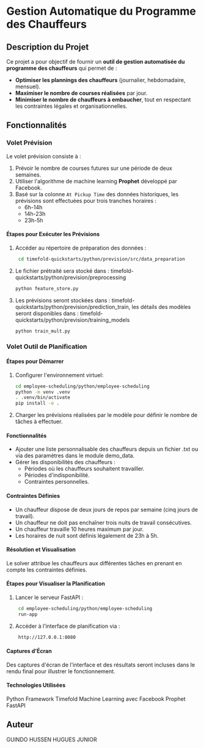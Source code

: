 # Gestion Automatique du Programme des Chauffeurs

## Description du Projet  
Ce projet a pour objectif de fournir un **outil de gestion automatisée du programme des chauffeurs** qui permet de :  
* **Optimiser les plannings des chauffeurs** (journalier, hebdomadaire, mensuel).  
* **Maximiser le nombre de courses réalisées** par jour.  
* **Minimiser le nombre de chauffeurs à embaucher**, tout en respectant les contraintes légales et organisationnelles.  

## Fonctionnalités  
### Volet Prévision  
Le volet prévision consiste à :  
1. Prévoir le nombre de courses futures sur une période de deux semaines.  
2. Utiliser l'algorithme de machine learning **Prophet** développé par Facebook.  
3. Basé sur la colonne `At Pickup Time` des données historiques, les prévisions sont effectuées pour trois tranches horaires :  
   - 6h-14h  
   - 14h-23h  
   - 23h-5h  

#### Étapes pour Exécuter les Prévisions  
1. Accéder au répertoire de préparation des données :  
   ```bash
    cd timefold-quickstarts/python/prevision/src/data_preparation
2. Le fichier prétraité sera stocké dans : timefold-quickstarts/python/prevision/preprocessing
    ```bash
    python feature_store.py 
3. Les prévisions seront stockées dans : timefold-quickstarts/python/prevision/prediction_train, les détails des modèles seront disponibles dans : timefold-quickstarts/python/prevision/training_models 
    ```bash
    python train_mult.py 


### Volet Outil de Planification
#### Étapes pour Démarrer
1. Configurer l'environnement virtuel:
    ```bash
    cd employee-scheduling/python/employee-scheduling
    python -m venv .venv
    . .venv/bin/activate
    pip install -e .  
2. Charger les prévisions réalisées par le modèle pour définir le nombre de tâches à effectuer.


#### Fonctionnalités
- Ajouter une liste personnalisable des chauffeurs depuis un fichier .txt ou via des paramètres dans le module demo_data.
- Gérer les disponibilités des chauffeurs :
    * Périodes où les chauffeurs souhaitent travailler.
    * Périodes d'indisponibilité.
    * Contraintes personnelles.

#### Contraintes Définies
- Un chauffeur dispose de deux jours de repos par semaine (cinq jours de travail).
- Un chauffeur ne doit pas enchaîner trois nuits de travail consécutives.
- Un chauffeur travaille 10 heures maximum par jour.
- Les horaires de nuit sont définis légalement de 23h à 5h.

#### Résolution et Visualisation
Le solver attribue les chauffeurs aux différentes tâches en prenant en compte les contraintes définies.

#### Étapes pour Visualiser la Planification
1. Lancer le serveur FastAPI :
   ```bash 
    cd employee-scheduling/python/employee-scheduling
    run-app

2. Accéder à l’interface de planification via :
   ```bash
    http://127.0.0.1:8080

#### Captures d'Écran
Des captures d'écran de l'interface et des résultats seront incluses dans le rendu final pour illustrer le fonctionnement.

#### Technologies Utilisées
Python
Framework Timefold
Machine Learning avec Facebook Prophet
FastAPI

## Auteur
GUINDO HUSSEN HUGUES JUNIOR